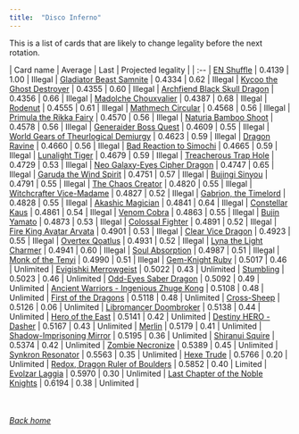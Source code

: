 ```yaml
---
title:  "Disco Inferno"
---
```


This is a list of cards that are likely to change legality before the next rotation.

| Card name | Average | Last | Projected legality |
| :-- |
[EN Shuffle](https://db.ygoprodeck.com/card/?search=EN%20Shuffle) | 0.4139 | 1.00 | Illegal |
[Gladiator Beast Samnite](https://db.ygoprodeck.com/card/?search=Gladiator%20Beast%20Samnite) | 0.4334 | 0.62 | Illegal |
[Kycoo the Ghost Destroyer](https://db.ygoprodeck.com/card/?search=Kycoo%20the%20Ghost%20Destroyer) | 0.4355 | 0.60 | Illegal |
[Archfiend Black Skull Dragon](https://db.ygoprodeck.com/card/?search=Archfiend%20Black%20Skull%20Dragon) | 0.4356 | 0.66 | Illegal |
[Madolche Chouxvalier](https://db.ygoprodeck.com/card/?search=Madolche%20Chouxvalier) | 0.4387 | 0.68 | Illegal |
[Rodenut](https://db.ygoprodeck.com/card/?search=Rodenut) | 0.4555 | 0.61 | Illegal |
[Mathmech Circular](https://db.ygoprodeck.com/card/?search=Mathmech%20Circular) | 0.4568 | 0.56 | Illegal |
[Primula the Rikka Fairy](https://db.ygoprodeck.com/card/?search=Primula%20the%20Rikka%20Fairy) | 0.4570 | 0.56 | Illegal |
[Naturia Bamboo Shoot](https://db.ygoprodeck.com/card/?search=Naturia%20Bamboo%20Shoot) | 0.4578 | 0.56 | Illegal |
[Generaider Boss Quest](https://db.ygoprodeck.com/card/?search=Generaider%20Boss%20Quest) | 0.4609 | 0.55 | Illegal |
[World Gears of Theurlogical Demiurgy](https://db.ygoprodeck.com/card/?search=World%20Gears%20of%20Theurlogical%20Demiurgy) | 0.4623 | 0.59 | Illegal |
[Dragon Ravine](https://db.ygoprodeck.com/card/?search=Dragon%20Ravine) | 0.4660 | 0.56 | Illegal |
[Bad Reaction to Simochi](https://db.ygoprodeck.com/card/?search=Bad%20Reaction%20to%20Simochi) | 0.4665 | 0.59 | Illegal |
[Lunalight Tiger](https://db.ygoprodeck.com/card/?search=Lunalight%20Tiger) | 0.4679 | 0.59 | Illegal |
[Treacherous Trap Hole](https://db.ygoprodeck.com/card/?search=Treacherous%20Trap%20Hole) | 0.4729 | 0.53 | Illegal |
[Neo Galaxy-Eyes Cipher Dragon](https://db.ygoprodeck.com/card/?search=Neo%20Galaxy-Eyes%20Cipher%20Dragon) | 0.4747 | 0.65 | Illegal |
[Garuda the Wind Spirit](https://db.ygoprodeck.com/card/?search=Garuda%20the%20Wind%20Spirit) | 0.4751 | 0.57 | Illegal |
[Bujingi Sinyou](https://db.ygoprodeck.com/card/?search=Bujingi%20Sinyou) | 0.4791 | 0.55 | Illegal |
[The Chaos Creator](https://db.ygoprodeck.com/card/?search=The%20Chaos%20Creator) | 0.4820 | 0.55 | Illegal |
[Witchcrafter Vice-Madame](https://db.ygoprodeck.com/card/?search=Witchcrafter%20Vice-Madame) | 0.4827 | 0.52 | Illegal |
[Gabrion, the Timelord](https://db.ygoprodeck.com/card/?search=Gabrion,%20the%20Timelord) | 0.4828 | 0.55 | Illegal |
[Akashic Magician](https://db.ygoprodeck.com/card/?search=Akashic%20Magician) | 0.4841 | 0.64 | Illegal |
[Constellar Kaus](https://db.ygoprodeck.com/card/?search=Constellar%20Kaus) | 0.4861 | 0.54 | Illegal |
[Venom Cobra](https://db.ygoprodeck.com/card/?search=Venom%20Cobra) | 0.4863 | 0.55 | Illegal |
[Bujin Yamato](https://db.ygoprodeck.com/card/?search=Bujin%20Yamato) | 0.4873 | 0.53 | Illegal |
[Colossal Fighter](https://db.ygoprodeck.com/card/?search=Colossal%20Fighter) | 0.4891 | 0.52 | Illegal |
[Fire King Avatar Arvata](https://db.ygoprodeck.com/card/?search=Fire%20King%20Avatar%20Arvata) | 0.4901 | 0.53 | Illegal |
[Clear Vice Dragon](https://db.ygoprodeck.com/card/?search=Clear%20Vice%20Dragon) | 0.4923 | 0.55 | Illegal |
[Overtex Qoatlus](https://db.ygoprodeck.com/card/?search=Overtex%20Qoatlus) | 0.4931 | 0.52 | Illegal |
[Lyna the Light Charmer](https://db.ygoprodeck.com/card/?search=Lyna%20the%20Light%20Charmer) | 0.4941 | 0.60 | Illegal |
[Soul Absorption](https://db.ygoprodeck.com/card/?search=Soul%20Absorption) | 0.4987 | 0.51 | Illegal |
[Monk of the Tenyi](https://db.ygoprodeck.com/card/?search=Monk%20of%20the%20Tenyi) | 0.4990 | 0.51 | Illegal |
[Gem-Knight Ruby](https://db.ygoprodeck.com/card/?search=Gem-Knight%20Ruby) | 0.5017 | 0.46 | Unlimited |
[Evigishki Merrowgeist](https://db.ygoprodeck.com/card/?search=Evigishki%20Merrowgeist) | 0.5022 | 0.43 | Unlimited |
[Stumbling](https://db.ygoprodeck.com/card/?search=Stumbling) | 0.5023 | 0.46 | Unlimited |
[Odd-Eyes Saber Dragon](https://db.ygoprodeck.com/card/?search=Odd-Eyes%20Saber%20Dragon) | 0.5092 | 0.49 | Unlimited |
[Ancient Warriors - Ingenious Zhuge Kong](https://db.ygoprodeck.com/card/?search=Ancient%20Warriors%20-%20Ingenious%20Zhuge%20Kong) | 0.5108 | 0.48 | Unlimited |
[First of the Dragons](https://db.ygoprodeck.com/card/?search=First%20of%20the%20Dragons) | 0.5118 | 0.48 | Unlimited |
[Cross-Sheep](https://db.ygoprodeck.com/card/?search=Cross-Sheep) | 0.5126 | 0.06 | Unlimited |
[Libromancer Doombroker](https://db.ygoprodeck.com/card/?search=Libromancer%20Doombroker) | 0.5138 | 0.44 | Unlimited |
[Hero of the East](https://db.ygoprodeck.com/card/?search=Hero%20of%20the%20East) | 0.5141 | 0.42 | Unlimited |
[Destiny HERO - Dasher](https://db.ygoprodeck.com/card/?search=Destiny%20HERO%20-%20Dasher) | 0.5167 | 0.43 | Unlimited |
[Merlin](https://db.ygoprodeck.com/card/?search=Merlin) | 0.5179 | 0.41 | Unlimited |
[Shadow-Imprisoning Mirror](https://db.ygoprodeck.com/card/?search=Shadow-Imprisoning%20Mirror) | 0.5195 | 0.36 | Unlimited |
[Shiranui Squire](https://db.ygoprodeck.com/card/?search=Shiranui%20Squire) | 0.5374 | 0.42 | Unlimited |
[Zombie Necronize](https://db.ygoprodeck.com/card/?search=Zombie%20Necronize) | 0.5389 | 0.45 | Unlimited |
[Synkron Resonator](https://db.ygoprodeck.com/card/?search=Synkron%20Resonator) | 0.5563 | 0.35 | Unlimited |
[Hexe Trude](https://db.ygoprodeck.com/card/?search=Hexe%20Trude) | 0.5766 | 0.20 | Unlimited |
[Redox, Dragon Ruler of Boulders](https://db.ygoprodeck.com/card/?search=Redox,%20Dragon%20Ruler%20of%20Boulders) | 0.5852 | 0.40 | Limited |
[Evolzar Laggia](https://db.ygoprodeck.com/card/?search=Evolzar%20Laggia) | 0.5970 | 0.30 | Unlimited |
[Last Chapter of the Noble Knights](https://db.ygoprodeck.com/card/?search=Last%20Chapter%20of%20the%20Noble%20Knights) | 0.6194 | 0.38 | Unlimited |

<br>

###### [Back home](index)